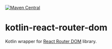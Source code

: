 [![Maven Central](https://img.shields.io/maven-central/v/org.jetbrains.kotlin-wrappers/kotlin-react-router-dom)](https://mvnrepository.com/artifact/org.jetbrains.kotlin-wrappers/kotlin-react-router-dom)

# kotlin-react-router-dom

Kotlin wrapper for [React Router DOM](https://reactrouter.com/en/main) library.

